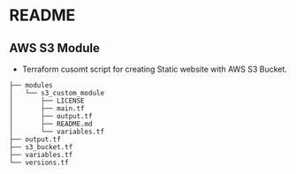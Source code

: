 # README
## AWS S3 Module

- Terraform cusomt script for creating Static website with AWS S3 Bucket.

```
├── modules
│   └── s3_custom_module
│       ├── LICENSE
│       ├── main.tf
│       ├── output.tf
│       ├── README.md
│       └── variables.tf
├── output.tf
├── s3_bucket.tf
├── variables.tf
└── versions.tf

```